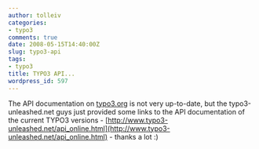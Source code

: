 ```yaml
---
author: tolleiv
categories:
- typo3
comments: true
date: 2008-05-15T14:40:00Z
slug: typo3-api
tags:
- typo3
title: TYPO3 API...
wordpress_id: 597
---
```


The API documentation on [typo3.org](http://typo3.org/fileadmin/typo3api-4.0.0/) is not very up-to-date, but the typo3-unleashed.net guys just provided some links to the API documentation of the current TYPO3 versions - [http://www.typo3-unleashed.net/api_online.html](http://www.typo3-unleashed.net/api_online.html) - thanks a lot :)  

